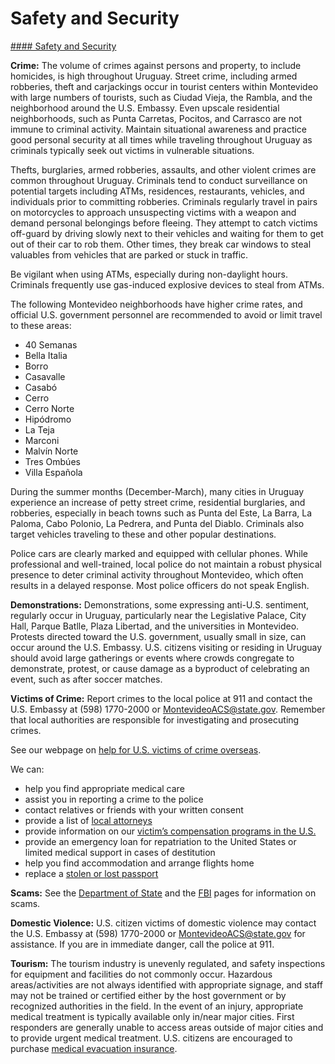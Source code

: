 # Safety and Security

[#### Safety and Security](javascript:void(0); "Safety and Security")

**Crime:** The volume of crimes against persons and property, to include homicides, is high throughout Uruguay. Street crime, including armed robberies, theft and carjackings occur in tourist centers within Montevideo with large numbers of tourists, such as Ciudad Vieja, the Rambla, and the neighborhood around the U.S. Embassy. Even upscale residential neighborhoods, such as Punta Carretas, Pocitos, and Carrasco are not immune to criminal activity. Maintain situational awareness and practice good personal security at all times while traveling throughout Uruguay as criminals typically seek out victims in vulnerable situations.

Thefts, burglaries, armed robberies, assaults, and other violent crimes are common throughout Uruguay. Criminals tend to conduct surveillance on potential targets including ATMs, residences, restaurants, vehicles, and individuals prior to committing robberies. Criminals regularly travel in pairs on motorcycles to approach unsuspecting victims with a weapon and demand personal belongings before fleeing. They attempt to catch victims off-guard by driving slowly next to their vehicles and waiting for them to get out of their car to rob them. Other times, they break car windows to steal valuables from vehicles that are parked or stuck in traffic.

Be vigilant when using ATMs, especially during non-daylight hours. Criminals frequently use gas-induced explosive devices to steal from ATMs.

The following Montevideo neighborhoods have higher crime rates, and official U.S. government personnel are recommended to avoid or limit travel to these areas:

* 40 Semanas
* Bella Italia
* Borro
* Casavalle
* Casabó
* Cerro
* Cerro Norte
* Hipódromo
* La Teja
* Marconi
* Malvín Norte
* Tres Ombúes
* Villa Española

During the summer months (December-March), many cities in Uruguay experience an increase of petty street crime, residential burglaries, and robberies, especially in beach towns such as Punta del Este, La Barra, La Paloma, Cabo Polonio, La Pedrera, and Punta del Diablo. Criminals also target vehicles traveling to these and other popular destinations.

Police cars are clearly marked and equipped with cellular phones. While professional and well-trained, local police do not maintain a robust physical presence to deter criminal activity throughout Montevideo, which often results in a delayed response. Most police officers do not speak English.

**Demonstrations:** Demonstrations, some expressing anti-U.S. sentiment, regularly occur in Uruguay, particularly near the Legislative Palace, City Hall, Parque Batlle, Plaza Libertad, and the universities in Montevideo. Protests directed toward the U.S. government, usually small in size, can occur around the U.S. Embassy. U.S. citizens visiting or residing in Uruguay should avoid large gatherings or events where crowds congregate to demonstrate, protest, or cause damage as a byproduct of celebrating an event, such as after soccer matches.

**Victims of Crime:** Report crimes to the local police at 911 and contact the U.S. Embassy at (598) 1770-2000 or [MontevideoACS@state.gov](mailto:MontevideoACS@state.gov). Remember that local authorities are responsible for investigating and prosecuting crimes.

See our webpage on [help for U.S. victims of crime overseas](https://travel.state.gov/content/travel/en/international-travel/emergencies/crime.html).

We can:

* help you find appropriate medical care
* assist you in reporting a crime to the police
* contact relatives or friends with your written consent
* provide a list of [local attorneys](https://uy.usembassy.gov/u-s-citizen-services/local-resources-of-u-s-citizens/attorneys/)
* provide information on our [victim’s compensation programs in the U.S.](https://travel.state.gov/content/travel/en/international-travel/emergencies/crime.html)
* provide an emergency loan for repatriation to the United States or limited medical support in cases of destitution
* help you find accommodation and arrange flights home
* replace a [stolen or lost passport](https://travel.state.gov/content/travel/en/passports/have-passport/lost-stolen.html)

**Scams:** See the [Department of State](https://travel.state.gov/content/travel/en/international-travel/emergencies/international-financial-scams.html) and the [FBI](https://www.ic3.gov/) pages for information on scams.

**Domestic Violence:** U.S. citizen victims of domestic violence may contact the U.S. Embassy at (598) 1770-2000 or [MontevideoACS@state.gov](mailto:MontevideoACS@state.gov) for assistance. If you are in immediate danger, call the police at 911.

**Tourism:** The tourism industry is unevenly regulated, and safety inspections for equipment and facilities do not commonly occur. Hazardous areas/activities are not always identified with appropriate signage, and staff may not be trained or certified either by the host government or by recognized authorities in the field. In the event of an injury, appropriate medical treatment is typically available only in/near major cities. First responders are generally unable to access areas outside of major cities and to provide urgent medical treatment. U.S. citizens are encouraged to purchase [medical evacuation insurance](https://travel.state.gov/content/travel/en/international-travel/before-you-go/your-health-abroad/Insurance_Coverage_Overseas.html).